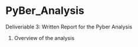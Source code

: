 # PyBer_Analysis


Deliveriable 3: Written Report for the Pyber Analysis

1. Overview of the analysis

    